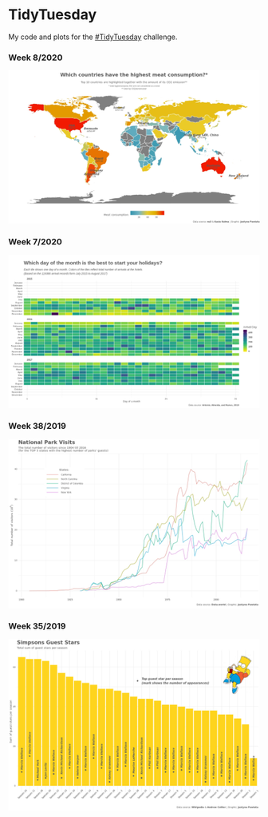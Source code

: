 # TidyTuesday

My code and plots for the [#TidyTuesday](https://github.com/rfordatascience/tidytuesday) challenge.

### Week 8/2020

![./2020/2020-02-18/food_consumption_CO2_emission.jpeg](https://github.com/jpawlata/TidyTuesday/blob/master/2020/2020-02-18/food_consumption_CO2_emission.jpeg)

### Week 7/2020

![./2020/2020-02-11/hotel_bookings.jpeg](https://github.com/jpawlata/TidyTuesday/blob/master/2020/2020-02-11/hotel_bookings.jpeg)

### Week 38/2019
![./2019/2019-09-17/national_park_visits_plot.jpeg](https://github.com/jpawlata/TidyTuesday/blob/master/2019/2019-09-17/national_park_visits_plot.jpeg)

### Week 35/2019
![./simpsons_guest_stars/simpsons_plot.jpg](https://github.com/jpawlata/TidyTuesday/blob/master/simpsons_guest_stars/simpsons_plot.jpg)

